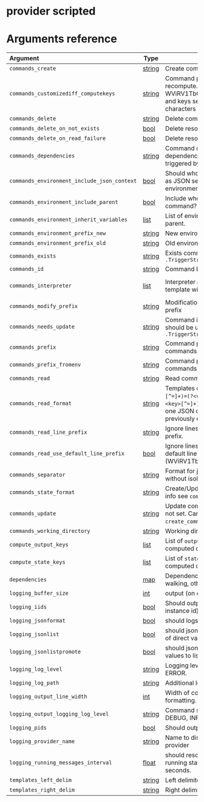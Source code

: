 
# provider scripted

# Arguments reference

| Argument | Type | Description | Default |
|:---      | ---  | ---         | ---     |
| `commands_create` | [string](https://www.terraform.io/docs/extend/schemas/schema-types.html#typestring) | Create command.  | `update_command` |
| `commands_customizediff_computekeys` | [string](https://www.terraform.io/docs/extend/schemas/schema-types.html#typestring) | Command printing keys to be forced to recompute. Lines must be prefixed with WViRV1TbGAGehAYFL8g3ZL8o1cg1bxaq and keys separated by whitespace characters | not set |
| `commands_delete` | [string](https://www.terraform.io/docs/extend/schemas/schema-types.html#typestring) | Delete command | not set |
| `commands_delete_on_not_exists` | [bool](https://www.terraform.io/docs/extend/schemas/schema-types.html#typebool) | Delete resource when exists fails | `true` |
| `commands_delete_on_read_failure` | [bool](https://www.terraform.io/docs/extend/schemas/schema-types.html#typebool) | Delete resource when read fails | `false` |
| `commands_dependencies` | [string](https://www.terraform.io/docs/extend/schemas/schema-types.html#typestring) | Command determining whether dependencies are met, dependencies met triggered by `{{ .TriggerString }}` | not set |
| `commands_environment_include_json_context` | [bool](https://www.terraform.io/docs/extend/schemas/schema-types.html#typebool) | Should whole TemplateContext be passed as JSON serialized TF_SCRIPTED_CONTEXT environment variable to commands? | `false` |
| `commands_environment_include_parent` | [bool](https://www.terraform.io/docs/extend/schemas/schema-types.html#typebool) | Include whole parent environment in the command? | `false` |
| `commands_environment_inherit_variables` | [list](https://www.terraform.io/docs/extend/schemas/schema-types.html#typelist) | List of environment variables to inherit from parent.  | `$TF_SCRIPTED_ENVIRONMENT_INHERIT_VARIABLES` (JSON array) |
| `commands_environment_prefix_new` | [string](https://www.terraform.io/docs/extend/schemas/schema-types.html#typestring) | New environment prefix (skip if empty) | not set |
| `commands_environment_prefix_old` | [string](https://www.terraform.io/docs/extend/schemas/schema-types.html#typestring) | Old environment prefix (skip if empty) | not set |
| `commands_exists` | [string](https://www.terraform.io/docs/extend/schemas/schema-types.html#typestring) | Exists command, not-exists triggered by `{{ .TriggerString }}` | not set |
| `commands_id` | [string](https://www.terraform.io/docs/extend/schemas/schema-types.html#typestring) | Command building resource id | not set |
| `commands_interpreter` | [list](https://www.terraform.io/docs/extend/schemas/schema-types.html#typelist) | Interpreter and it's arguments, can be a template with `command` variable.  | `$TF_SCRIPTED_COMMANDS_INTERPRETER` (JSON array), `["cmd","/C","{{ .command }}"]` (windows) or `["bash","-Eeuo","pipefail","-c","{{ .command }}"]` |
| `commands_modify_prefix` | [string](https://www.terraform.io/docs/extend/schemas/schema-types.html#typestring) | Modification commands (create and update) prefix | not set |
| `commands_needs_update` | [string](https://www.terraform.io/docs/extend/schemas/schema-types.html#typestring) | Command indicating whether resource should be updated, update triggered by `{{ .TriggerString }}` | not set |
| `commands_prefix` | [string](https://www.terraform.io/docs/extend/schemas/schema-types.html#typestring) | Command prefix shared between all commands | not set |
| `commands_prefix_fromenv` | [string](https://www.terraform.io/docs/extend/schemas/schema-types.html#typestring) | Command prefix shared between all commands (added before `commands_prefix`)  | `$TF_SCRIPTED_COMMANDS_PREFIX_FROMENV` or not set |
| `commands_read` | [string](https://www.terraform.io/docs/extend/schemas/schema-types.html#typestring) | Read command | not set |
| `commands_read_format` | [string](https://www.terraform.io/docs/extend/schemas/schema-types.html#typestring) | Templates output types: raw `/^(?<key>[^=]+)=(?<value>[^\n]*)$/`, base64 `/^(?<key>[^=]+)=(?<value_base64>[^\n]*)$/` or one JSON object per line overriding previously existing keys.  | `$TF_SCRIPTED_COMMANDS_READ_FORMAT` or `raw` |
| `commands_read_line_prefix` | [string](https://www.terraform.io/docs/extend/schemas/schema-types.html#typestring) | Ignore lines in read command without this prefix.  | `$TF_SCRIPTED_COMMANDS_READ_LINE_PREFIX` or not set |
| `commands_read_use_default_line_prefix` | [bool](https://www.terraform.io/docs/extend/schemas/schema-types.html#typebool) | Ignore lines in read command without default line prefix (WViRV1TbGAGehAYFL8g3ZL8o1cg1bxaq).  | `$TF_SCRIPTED_COMMANDS_READ_USE_DEFAULT_LINE_PREFIX` == `""` |
| `commands_separator` | [string](https://www.terraform.io/docs/extend/schemas/schema-types.html#typestring) | Format for joining 2 commands together without isolating them.  | `$TF_SCRIPTED_COMMANDS_SEPARATOR` or `%s\n%s` |
| `commands_state_format` | [string](https://www.terraform.io/docs/extend/schemas/schema-types.html#typestring) | Create/Update state output format, for more info see `commands_read_format`.  | `$TF_SCRIPTED_COMMANDS_STATE_FORMAT` or `commands_read_format` |
| `commands_update` | [string](https://www.terraform.io/docs/extend/schemas/schema-types.html#typestring) | Update command. Deletes then creates if not set. Can be used in place of `create_command`. | not set |
| `commands_working_directory` | [string](https://www.terraform.io/docs/extend/schemas/schema-types.html#typestring) | Working directory to run commands in  | `$TF_SCRIPTED_COMMANDS_WORKING_DIRECTORY` or not set |
| `compute_output_keys` | [list](https://www.terraform.io/docs/extend/schemas/schema-types.html#typelist) | List of `output` keys which are forced to be computed on change. | not set |
| `compute_state_keys` | [list](https://www.terraform.io/docs/extend/schemas/schema-types.html#typelist) | List of `state` keys which are forced to be computed on change. | not set |
| `dependencies` | [map](https://www.terraform.io/docs/extend/schemas/schema-types.html#typemap) | Dependencies purely for provider graph walking, otherwise ignored. | not set |
| `logging_buffer_size` | [int](https://www.terraform.io/docs/extend/schemas/schema-types.html#typeint) | output (on error) buffer sizes | `8192` |
| `logging_iids` | [bool](https://www.terraform.io/docs/extend/schemas/schema-types.html#typebool) | Should output lines contain `piid` (provider instance id) and `riid` (resource instance id?  | `$TF_SCRIPTED_LOGGING_IIDS` == `""` |
| `logging_jsonformat` | [bool](https://www.terraform.io/docs/extend/schemas/schema-types.html#typebool) | should logs be json instead of plain text?  | `$TF_SCRIPTED_LOGGING_JSONFORMAT` != `""` |
| `logging_jsonlist` | [bool](https://www.terraform.io/docs/extend/schemas/schema-types.html#typebool) | should json log formatter output lists instead of direct values?  | `$TF_SCRIPTED_LOGGING_JSONLIST` == `""` |
| `logging_jsonlistpromote` | [bool](https://www.terraform.io/docs/extend/schemas/schema-types.html#typebool) | should json log formatter promote single values to lists and append?  | `$TF_SCRIPTED_LOGGING_JSONLISTPROMOTE` != `""` |
| `logging_log_level` | [string](https://www.terraform.io/docs/extend/schemas/schema-types.html#typestring) | Logging level: TRACE, DEBUG, INFO, WARN, ERROR.  | `$TF_SCRIPTED_LOG_LEVEL` or `INFO` |
| `logging_log_path` | [string](https://www.terraform.io/docs/extend/schemas/schema-types.html#typestring) | Additional logs output path.  | `$TF_SCRIPTED_LOG_PATH` or not set |
| `logging_output_line_width` | [int](https://www.terraform.io/docs/extend/schemas/schema-types.html#typeint) | Width of command's line to use during formatting.  | `$TF_SCRIPTED_LOGGING_OUTPUT_LINE_WIDTH` |
| `logging_output_logging_log_level` | [string](https://www.terraform.io/docs/extend/schemas/schema-types.html#typestring) | Command stdout/stderr log level: TRACE, DEBUG, INFO, WARN, ERROR.  | `$TF_SCRIPTED_OUTPUT_LOG_LEVEL` or `INFO` |
| `logging_pids` | [bool](https://www.terraform.io/docs/extend/schemas/schema-types.html#typebool) | Should output lines contain `ppid` and `pid`?  | `$TF_SCRIPTED_LOGGING_PIDS` == `""` |
| `logging_provider_name` | [string](https://www.terraform.io/docs/extend/schemas/schema-types.html#typestring) | Name to display in log entries for this provider | not set |
| `logging_running_messages_interval` | [float](https://www.terraform.io/docs/extend/schemas/schema-types.html#typefloat) | should resources report still being in a running state? Trigger reports every N seconds.  | `$TF_SCRIPTED_LOGGING_RUNNING_MESSAGES_INTERVAL` |
| `templates_left_delim` | [string](https://www.terraform.io/docs/extend/schemas/schema-types.html#typestring) | Left delimiter for templates.  | `$TF_SCRIPTED_TEMPLATES_LEFT_DELIM` or `{{` |
| `templates_right_delim` | [string](https://www.terraform.io/docs/extend/schemas/schema-types.html#typestring) | Right delimiter for templates.  | `$TF_SCRIPTED_TEMPLATES_RIGHT_DELIM` or `}}` |
